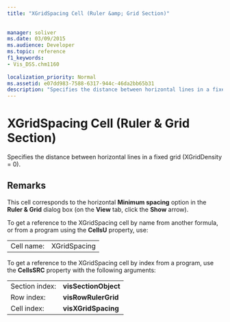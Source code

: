 ```yaml
---
title: "XGridSpacing Cell (Ruler &amp; Grid Section)"
 
 
manager: soliver
ms.date: 03/09/2015
ms.audience: Developer
ms.topic: reference
f1_keywords:
- Vis_DSS.chm1160
 
localization_priority: Normal
ms.assetid: e07dd983-7588-6317-944c-46da2bb65b31
description: "Specifies the distance between horizontal lines in a fixed grid (XGridDensity = 0)."
---
```


# XGridSpacing Cell (Ruler &amp; Grid Section)

Specifies the distance between horizontal lines in a fixed grid (XGridDensity = 0).
  
## Remarks

This cell corresponds to the horizontal **Minimum spacing** option in the **Ruler &amp; Grid** dialog box (on the **View** tab, click the **Show** arrow). 
  
To get a reference to the XGridSpacing cell by name from another formula, or from a program using the **CellsU** property, use: 
  
|||
|:-----|:-----|
|Cell name:  <br/> |XGridSpacing  <br/> |
   
To get a reference to the XGridSpacing cell by index from a program, use the **CellsSRC** property with the following arguments: 
  
|||
|:-----|:-----|
|Section index:  <br/> |**visSectionObject** <br/> |
|Row index:  <br/> |**visRowRulerGrid** <br/> |
|Cell index:  <br/> |**visXGridSpacing** <br/> |
   

